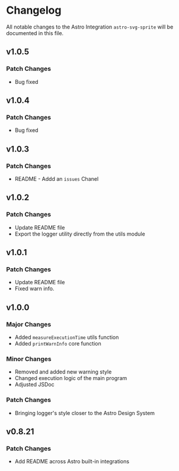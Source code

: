 # Changelog

All notable changes to the Astro Integration `astro-svg-sprite` will be documented in this file.

## v1.0.5

### Patch Changes

- Bug fixed

## v1.0.4

### Patch Changes

- Bug fixed

## v1.0.3

### Patch Changes

- README - Addd an `issues` Chanel

## v1.0.2

### Patch Changes

- Update README file
- Export the logger utility directly from the utils module

## v1.0.1

### Patch Changes

- Update README file
- Fixed warn info.

## v1.0.0

### Major Changes

- Added `measureExecutionTime` utils function
- Added `printWarnInfo` core function

### Minor Changes

- Removed and added new warning style
- Changed execution logic of the main program
- Adjusted JSDoc

### Patch Changes

- Bringing logger's style closer to the Astro Design System

## v0.8.21

### Patch Changes

- Add README across Astro built-in integrations
